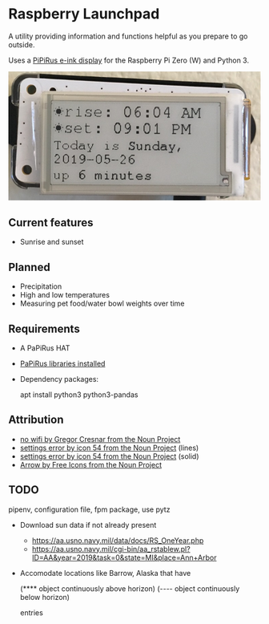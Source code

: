 # Raspberry Launchpad

A utility providing information and functions helpful as you prepare to go
outside.

Uses a [PiPiRus e-ink display](https://github.com/PiSupply/PaPiRus#papirus) for
the Raspberry Pi Zero (W) and Python 3.

![Demonstration photo](img/sun_times.jpg)

## Current features

* Sunrise and sunset

## Planned

* Precipitation
* High and low temperatures
* Measuring pet food/water bowl weights over time

## Requirements

* A PaPiRus HAT
* [PaPiRus libraries installed](https://github.com/PiSupply/PaPiRus#setup-papirus)
* Dependency packages:

    apt install python3 python3-pandas

## Attribution

* [no wifi by Gregor Cresnar from the Noun Project](https://thenounproject.com/term/no-wifi/488903/)
* [settings error by icon 54 from the Noun Project](https://thenounproject.com/term/settings-error/230271) (lines)
* [settings error by icon 54 from the Noun Project](https://thenounproject.com/term/settings-error/237416) (solid)
* [Arrow by Free Icons from the Noun Project](https://thenounproject.com/term/arrow/2540002)

## TODO

pipenv, configuration file, fpm package, use pytz

* Download sun data if not already present
  * https://aa.usno.navy.mil/data/docs/RS_OneYear.php
  * https://aa.usno.navy.mil/cgi-bin/aa_rstablew.pl?ID=AA&year=2019&task=0&state=MI&place=Ann+Arbor
* Accomodate locations like Barrow, Alaska that have

    (**** object continuously above horizon)                                                      (---- object continuously below horizon)

  entries

